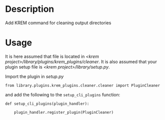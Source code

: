 
# Description

Add KREM command for cleaning output directories

# Usage
It is here assumed that file is located in _\<krem project\>/library/plugins/krem\_plugins/cleaner_.
It is also assumed that your plugin setup file is _\<krem project\>/library/setup.py_.

Import the plugin in _setup.py_

```
from library.plugins.krem_plugins.cleaner.cleaner import PluginCleaner
```

and add the following to the `setup_cli_plugins` function:

```
def setup_cli_plugins(plugin_handler):

    plugin_handler.register_plugin(PluginCleaner)
```
